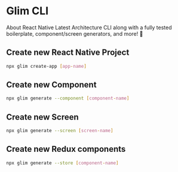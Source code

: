 # Glim CLI

About
React Native Latest Architecture CLI along with a fully tested boilerplate, component/screen generators, and more! 🎉

## Create new React Native Project

```bash
npx glim create-app [app-name]
```

## Create new Component

```bash
npx glim generate --component [component-name]
```

## Create new Screen

```bash
npx glim generate --screen [screen-name]
```

## Create new Redux components

```bash
npx glim generate --store [component-name]
```

